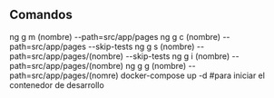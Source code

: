 ## Comandos
ng g m (nombre) --path=src/app/pages
ng g c (nombre) --path=src/app/pages --skip-tests
ng g s (nombre) --path=src/app/pages/(nombre) --skip-tests
ng g i (nombre) --path=src/app/pages/(nombre)
ng g g (nombre) --path=src/app/pages/(nomre)
docker-compose up -d #para iniciar el contenedor de desarrollo

